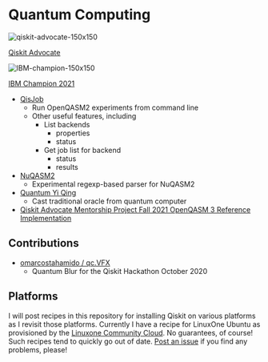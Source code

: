 # Quantum Computing

![qiskit-advocate-150x150](http://softwoehr.com/softwoehr/images/qiskit_advocate_150.png)

[Qiskit Advocate](https://www.youracclaim.com/badges/27976146-e4a9-47c6-8a2d-f7e932ea3177/embedded)

![IBM-champion-150x150](https://images.youracclaim.com/size/110x110/images/44a9ba34-ff61-4ccf-9381-e422fdb61f5c/IBM_Champion_2021_-_New_Design_v3.png)

[IBM Champion 2021](https://www.youracclaim.com/badges/528d23d6-087f-4698-8d17-d59688106ac4/public_url)

* [QisJob](https://github.com/jwoehr/qisjob)
  * Run OpenQASM2 experiments from command line
  * Other useful features, including
    * List backends
      * properties
      * status
    * Get job list for backend
      * status
      * results
* [NuQASM2](https://github.com/jwoehr/nuqasm2)
  * Experimental regexp-based parser for NuQASM2
* [Quantum Yi Qing](https://github.com/jwoehr/quantum_yiqing)
  * Cast traditional oracle from quantum computer
* [Qiskit Advocate Mentorship Project Fall 2021 OpenQASM 3 Reference Implementation](https://github.com/mentor-fall2021-openqasm)

## Contributions
*  [omarcostahamido / qc.VFX](https://github.com/omarcostahamido/qc.VFX)
   * Quantum Blur for the Qiskit Hackathon October 2020

## Platforms
I will post recipes in this repository for installing Qiskit on various platforms as I revisit those platforms.
Currently I have a recipe for LinuxOne Ubuntu as provisioned by the [Linuxone Community Cloud](https://linuxone.cloud.marist.edu/#/login).
No guarantees, of course! Such recipes tend to quickly go out of date. [Post an issue](https://github.com/jwoehr/Quantum-Computing/issues) if you find any problems, please!

